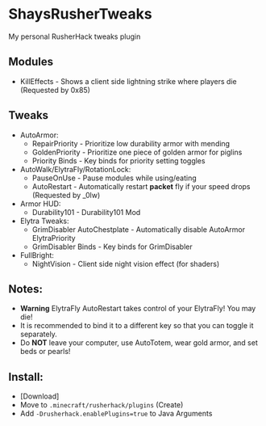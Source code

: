  
# ShaysRusherTweaks

My personal RusherHack tweaks plugin

## Modules
- KillEffects - Shows a client side lightning strike where players die (Requested by 0x85)

## Tweaks
- AutoArmor:
  - RepairPriority - Prioritize low durability armor with mending
  - GoldenPriority - Prioritize one piece of golden armor for piglins
  - Priority Binds - Key binds for priority setting toggles
- AutoWalk/ElytraFly/RotationLock:
  - PauseOnUse - Pause modules while using/eating
  - AutoRestart - Automatically restart **packet** fly if your speed drops (Requested by _0lw)
- Armor HUD:
  - Durability101 - Durability101 Mod
- Elytra Tweaks:
  - GrimDisabler AutoChestplate - Automatically disable AutoArmor ElytraPriority
  - GrimDisabler Binds - Key binds for GrimDisabler
- FullBright:
  - NightVision - Client side night vision effect (for shaders)

## Notes:
- **Warning** ElytraFly AutoRestart takes control of your ElytraFly! You may die!
- It is recommended to bind it to a different key so that you can toggle it separately.
- Do **NOT** leave your computer, use AutoTotem, wear gold armor, and set beds or pearls!

## Install:
- [Download]
- Move to `.minecraft/rusherhack/plugins` (Create)
- Add `-Drusherhack.enablePlugins=true` to Java Arguments